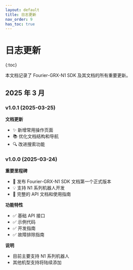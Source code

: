 ```yaml
---
layout: default
title: 日志更新
nav_order: 9
has_toc: true
---
```


# 日志更新

{:toc}

本文档记录了 Fourier-GRX-N1 SDK 及其文档的所有重要更新。

## 2025 年 3 月

### v1.0.1 (2025-03-25)

**文档更新**

- ✨ 新增常用操作页面
- 📚 优化文档结构和导航
- 🔍 改进搜索功能

### v1.0.0 (2025-03-24)

**重要里程碑**

- 🎉 发布 Fourier-GRX-N1 SDK 文档第一个正式版本
- 💡 支持 N1 系列机器人开发
- 📖 完整的 API 文档和使用指南

**功能特性**

- ✅ 基础 API 接口
- ✅ 示例代码
- ✅ 开发指南
- ✅ 故障排除指南

**说明**

- 目前主要支持 N1 系列机器人
- 其他机型支持将陆续添加

